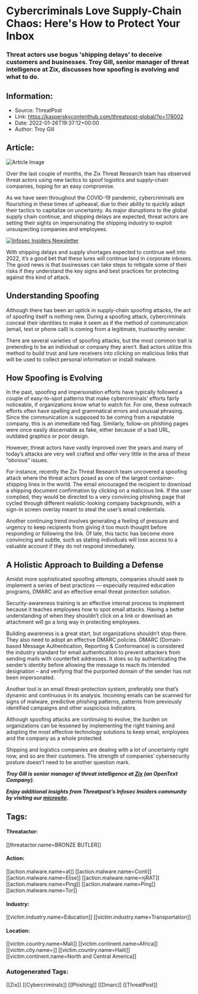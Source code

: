 # Cybercriminals Love Supply-Chain Chaos: Here's How to Protect Your Inbox
### Threat actors use bogus 'shipping delays' to deceive customers and businesses. Troy Gill, senior manager of threat intelligence at Zix, discusses how spoofing is evolving and what to do.

## Information:
+ Source: ThreatPost
+ Link: https://kasperskycontenthub.com/threatpost-global/?p=178002
+ Date: 2022-01-26T19:37:12+00:00
+ Author: Troy Gill


## Article:
![Article Image](https://media.threatpost.com/wp-content/uploads/sites/103/2021/10/25144231/supply-chain-e1635187371700.png)

Over the last couple of months, the Zix Threat Research team has observed threat actors using new tactics to spoof logistics and supply-chain companies, hoping for an easy compromise.


As we have seen throughout the COVID-19 pandemic, cybercriminals are flourishing in these times of upheaval, due to their ability to quickly adapt their tactics to capitalize on uncertainty. As major disruptions to the global supply chain continue, and shipping delays are expected, threat actors are setting their sights on impersonating the shipping industry to exploit unsuspecting companies and employees.


[![Infosec Insiders Newsletter](https://media.threatpost.com/wp-content/uploads/sites/103/2021/07/10165815/infosec_insiders_in_article_promo.png)](https://threatpost.com/infosec-insider-subscription-page/?utm_source=ART&utm_medium=ART&utm_campaign=InfosecInsiders_Newsletter_Promo/)


With shipping delays and supply shortages expected to continue well into 2022, it’s a good bet that these lures will continue land in corporate inboxes. The good news is that businesses can take steps to mitigate some of their risks if they understand the key signs and best practices for protecting against this kind of attack.


Understanding Spoofing
----------------------


Although there has been an uptick in supply-chain spoofing attacks, the act of spoofing itself is nothing new. During a spoofing attack, cybercriminals conceal their identities to make it seem as if the method of communication (email, text or phone call) is coming from a legitimate, trustworthy sender.


There are several varieties of spoofing attacks, but the most common trait is pretending to be an individual or company they aren’t. Bad actors utilize this method to build trust and lure receivers into clicking on malicious links that will be used to collect personal information or install malware.


How Spoofing is Evolving
------------------------


In the past, spoofing and impersonation efforts have typically followed a couple of easy-to-spot patterns that make cybercriminals’ efforts fairly noticeable, if organizations know what to watch for. For one, these outreach efforts often have spelling and grammatical errors and unusual phrasing. Since the communication is supposed to be coming from a reputable company, this is an immediate red flag. Similarly, follow-on phishing pages were once easily discernable as fake, either because of a bad URL, outdated graphics or poor design.


However, threat actors have vastly improved over the years and many of today’s attacks are very well crafted and offer very little in the area of these “obvious” issues.


For instance, recently the Zix Threat Research team uncovered a spoofing attack where the threat actors posed as one of the largest container-shipping lines in the world. The email encouraged the recipient to download a shipping document confirmation by clicking on a malicious link. If the user complied, they would be directed to a very convincing phishing page that cycled through different realistic-looking company backgrounds, with a sign-in screen overlay meant to steal the user’s email credentials.


Another continuing trend involves generating a feeling of pressure and urgency to keep recipients from giving it too much thought before responding or following the link. Of late, this tactic has become more convincing and subtle, such as stating individuals will lose access to a valuable account if they do not respond immediately.


A Holistic Approach to Building a Defense
-----------------------------------------


Amidst more sophisticated spoofing attempts, companies should seek to implement a series of best practices — especially required education programs, DMARC and an effective email threat protection solution.


Security-awareness training is an effective internal process to implement because it teaches employees how to spot email attacks. Having a better understanding of when they shouldn’t click on a link or download an attachment will go a long way in protecting employees.


Building awareness is a great start, but organizations shouldn’t stop there. They also need to adopt an effective DMARC policies. DMARC (Domain-based Message Authentication, Reporting & Conformance) is considered the industry standard for email authentication to prevent attackers from sending mails with counterfeit addresses. It does so by authenticating the sender’s identity before allowing the message to reach its intended designation – and verifying that the purported domain of the sender has not been impersonated.


Another tool is an email threat-protection system, preferably one that’s dynamic and continuous in its analysis. Incoming emails can be scanned for signs of malware, predictive phishing patterns, patterns from previously identified campaigns and other suspicious indicators.


Although spoofing attacks are continuing to evolve, the burden on organizations can be lessened by implementing the right training and adopting the most effective technology solutions to keep email, employees and the company as a whole protected.


Shipping and logistics companies are dealing with a lot of uncertainty right now, and so are their customers. The strength of companies’ cybersecurity posture doesn’t need to be another question mark.


***Troy Gill is senior manager of threat intelligence at [Zix](https://zix.com/) (an OpenText Company).***


***Enjoy additional insights from Threatpost’s Infosec Insiders community by visiting our [microsite](https://threatpost.com/microsite/infosec-insiders-community/).***





## Tags:

#### Threatactor:
[[threatactor.name=BRONZE BUTLER]]

#### Action:
[[action.malware.name=at]] [[action.malware.name=Conti]] [[action.malware.name=Elise]] [[action.malware.name=njRAT]] [[action.malware.name=Ping]] [[action.malware.name=Ping]] [[action.malware.name=Tor]]

#### Industry:
[[victim.industry.name=Education]] [[victim.industry.name=Transportation]]

#### Location:
[[victim.country.name=Mali]] [[victim.continent.name=Africa]] [[victim.city.name=]] [[victim.country.name=Haiti]] [[victim.continent.name=North and Central America]]

### Autogenerated Tags:
[[Zix]] [[Cybercriminals]] [[Phishing]] [[Dmarc]] [[ThreatPost]]


